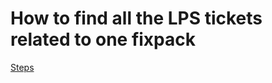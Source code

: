 # How to find all the LPS tickets related to one fixpack
[Steps](https://docs.google.com/document/d/1drXnMHYL1Tt5DB456dju2d0aD6rXuuV7BkOKNFVpPJQ/edit)
